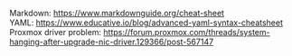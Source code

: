 Markdown: https://www.markdownguide.org/cheat-sheet  
YAML: https://www.educative.io/blog/advanced-yaml-syntax-cheatsheet
Proxmox driver problem: https://forum.proxmox.com/threads/system-hanging-after-upgrade-nic-driver.129366/post-567147
